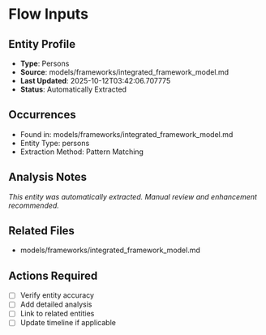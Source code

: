 # Flow Inputs

## Entity Profile
- **Type**: Persons
- **Source**: models/frameworks/integrated_framework_model.md
- **Last Updated**: 2025-10-12T03:42:06.707775
- **Status**: Automatically Extracted

## Occurrences
- Found in: models/frameworks/integrated_framework_model.md
- Entity Type: persons
- Extraction Method: Pattern Matching

## Analysis Notes
*This entity was automatically extracted. Manual review and enhancement recommended.*

## Related Files
- models/frameworks/integrated_framework_model.md

## Actions Required
- [ ] Verify entity accuracy
- [ ] Add detailed analysis
- [ ] Link to related entities
- [ ] Update timeline if applicable
